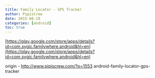 ```yaml
---
title: Family Locator - GPS Tracker
author: PipisCrew
date: 2015-08-19
categories: [android]
toc: true
---
```


[https://play.google.com/store/apps/details?id=com.sygic.familywhere.android&hl=en](https://play.google.com/store/apps/details?id=com.sygic.familywhere.android&hl=en)

origin - http://www.pipiscrew.com/?p=1553 android-family-locator-gps-tracker
